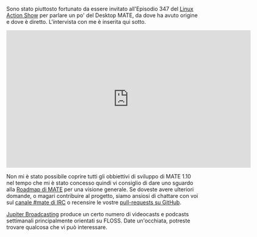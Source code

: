 <!-- 
.. link: https://www.jupiterbroadcasting.com/75242/meet-mates-mastermind-las-347/
.. description: 
.. tags: News
.. date: 2015/01/28 22:17:32
.. title: Meet MATE's Mastermind
.. slug: 2015-01-28-meet-mates-mastermind
.. author: Stefano Karapetsas
-->

Sono stato piuttosto fortunato da essere invitato all'Episodio 347 del [Linux 
Action Show](https://www.jupiterbroadcasting.com/show/linuxactionshow/) per
parlare un po' del Desktop MATE, da dove ha avuto origine e dove è diretto.
L'intervista con me è inserita qui sotto.

<iframe width="640" height="360" src="https://www.youtube.com/embed/OwW9jaVKjSw?start=1945" frameborder="0" allowfullscreen></iframe>

Non mi è stato possibile coprire tutti gli obbiettivi di sviluppo di MATE 1.10 nel tempo
che mi è stato concesso quindi vi consiglio di dare uno sguardo alla  [Roadmap di MATE](https://wiki.mate-desktop.org/#!pages/roadmap.md)
per una visione generale. Se doveste avere ulteriori domande, o magari
contribuire al progetto, siamo ansiosi di chattare con
voi sul [canale #mate di IRC](https://web.libera.chat/?#mate) o
recensire le vostre [pull-requests su GitHub](https://github.com/mate-desktop). 

[Jupiter Broadcasting](https://www.jupiterbroadcasting.com) produce un certo numero di 
videocasts e podcasts settimanali principalmente orientati su FLOSS. Date un'occhiata,
potreste trovare qualcosa che vi può interessare.

